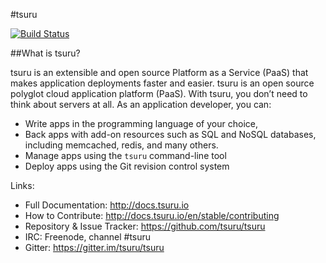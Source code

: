 #tsuru

[![Build Status](https://travis-ci.org/tsuru/tsuru.png?branch=master)](https://travis-ci.org/tsuru/tsuru)

##What is tsuru?

tsuru is an extensible and open source Platform as a Service (PaaS) that makes
application deployments faster and easier.
tsuru is an open source polyglot cloud application platform (PaaS).
With tsuru, you don’t need to think about servers at all.
As an application developer, you can:

- Write apps in the programming language of your choice,
- Back apps with add-on resources such as SQL and NoSQL databases, including memcached, redis, and many
others.
- Manage apps using the ``tsuru`` command-line tool
- Deploy apps using the Git revision control system

Links:

- Full Documentation: http://docs.tsuru.io
- How to Contribute: http://docs.tsuru.io/en/stable/contributing
- Repository & Issue Tracker: https://github.com/tsuru/tsuru
- IRC: Freenode, channel #tsuru
- Gitter: https://gitter.im/tsuru/tsuru

